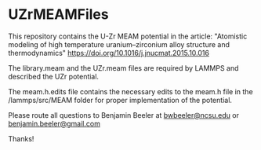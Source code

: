 # UZrMEAMFiles

This repository contains the U-Zr MEAM potential in the article: "Atomistic modeling of high temperature uranium–zirconium alloy structure and thermodynamics" https://doi.org/10.1016/j.jnucmat.2015.10.016

The library.meam and the UZr.meam files are required by LAMMPS and described the UZr potential.

The meam.h.edits file contains the necessary edits to the meam.h file in the /lammps/src/MEAM folder for proper implementation of the potential. 

Please route all questions to Benjamin Beeler at bwbeeler@ncsu.edu or benjamin.beeler@gmail.com

Thanks!
